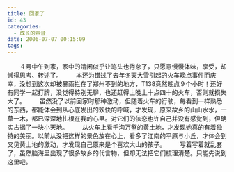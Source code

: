 ```yaml
---
title: 回家了
id: 43
categories:
  - 成长的声音
date: 2006-07-07 00:15:09
tags:
---
```


　　４号中午到家，家中的清闲似乎让笔头也倦怠了，只愿意慢慢体味，享受，却懒得思考、转述了。
　　本还为错过了去年冬天大雪引起的火车晚点事件而庆幸，没想到这次却被暴雨拦在了郑州不到的地方，T138竟然晚点９个小时！还好有同学一起打牌，没觉得特别无聊，也还赶得上晚上十点四十的火车，否则就损失大了。
　　虽然没了以前回家时那种激动，但随着火车的行驶，每看到一样熟悉的东西，都能体会到从心底发出的欢快的呼喊，才发现，原来故乡的山山水水，一草一木，都已深深地扎根在我的心里。对它们的依恋也许自己并没有感觉到，但确实占据了一块小天地。
　　从火车上看千沟万壑的黄土地，才发现她真的有着独特的美丽。以前从没把这样的景色放在心上，看多了江南的平原与小丘，才体会到又见黄土地的激动，才发现自己原来是个喜欢大山的孩子。
　　写着写着就乱套了，虽然脑海里出现了很多故乡的代言物，但却无法把它们梳理清楚。只能先说到这里吧。

